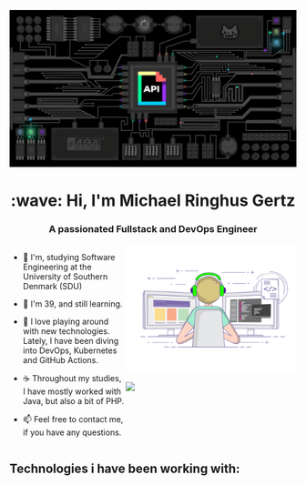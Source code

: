 [![MasterHead](https://raw.githubusercontent.com/MGertz/MGertz/main/images/header.gif)](https://ringhus.dk)

<h1 align="center" text-decoration="none">:wave: Hi, I'm Michael Ringhus Gertz</h1>

<h3 align="center">A passionated Fullstack and DevOps Engineer</h3>

<div style="display: flex;">

<div style="flex: 1;">

 - :book: I'm, studying Software Engineering at the University of Southern Denmark (SDU)

 - :calendar: I'm 39, and still learning.

 - :seedling: I love playing around with new technologies. Lately, I have been diving into DevOps, Kubernetes and GitHub Actions.

 - :coffee: Throughout my studies, I have mostly worked with Java, but also a bit of PHP.

 - :mailbox: Feel free to contact me, if you have any questions.

</div>

<div style="width: 300px">

<img width="300" alt="Coding" src="https://raw.githubusercontent.com/MGertz/MGertz/main/images/coder.gif">

![](https://github-readme-stats.vercel.app/api/top-langs/?username=MGertz&theme=default&hide_border=false&include_all_commits=true&count_private=true&layout=compact)


</div>

</div>

## Technologies i have been working with:
